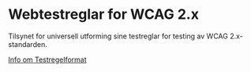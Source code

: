 # Webtestreglar for WCAG 2.x
Tilsynet for universell utforming sine testreglar for testing av WCAG 2.x-standarden.

[Info om Testregelformat](https://github.com/TilsynForUniversellUtforming/testreglar-wcag-2.x/blob/master/Doc/Testregelformat/Rutingreglar.md)
